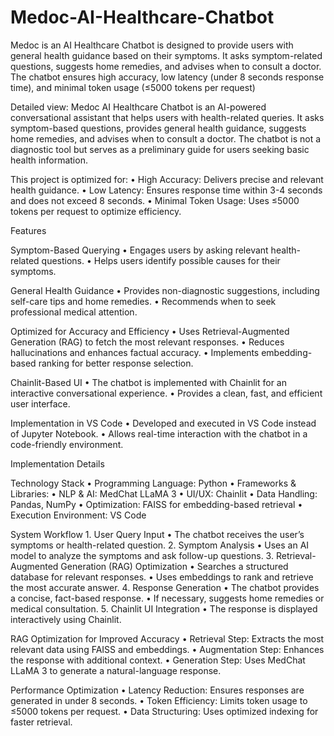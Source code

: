 # Medoc-AI-Healthcare-Chatbot
Medoc is an AI Healthcare Chatbot is designed to provide users with general health guidance based on their symptoms. It asks symptom-related questions, suggests home remedies, and advises when to consult a doctor. The chatbot ensures high accuracy, low latency (under 8 seconds response time), and minimal token usage (≤5000 tokens per request)

Detailed view: 
     Medoc AI Healthcare Chatbot is an AI-powered conversational assistant that helps users with health-related queries. It asks symptom-based questions, provides general health guidance, suggests home remedies, and advises when to consult a doctor. The chatbot is not a diagnostic tool but serves as a preliminary guide for users seeking basic health information.

This project is optimized for:
	•	High Accuracy: Delivers precise and relevant health guidance.
	•	Low Latency: Ensures response time within 3-4 seconds and does not exceed 8 seconds.
	•	Minimal Token Usage: Uses ≤5000 tokens per request to optimize efficiency.

Features
 
 Symptom-Based Querying
	•	Engages users by asking relevant health-related questions.
	•	Helps users identify possible causes for their symptoms.

 General Health Guidance
	•	Provides non-diagnostic suggestions, including self-care tips and home remedies.
	•	Recommends when to seek professional medical attention.

 Optimized for Accuracy and Efficiency
	•	Uses Retrieval-Augmented Generation (RAG) to fetch the most relevant responses.
	•	Reduces hallucinations and enhances factual accuracy.
	•	Implements embedding-based ranking for better response selection.

 Chainlit-Based UI
	•	The chatbot is implemented with Chainlit for an interactive conversational experience.
	•	Provides a clean, fast, and efficient user interface.

 Implementation in VS Code
	•	Developed and executed in VS Code instead of Jupyter Notebook.
	•	Allows real-time interaction with the chatbot in a code-friendly environment.

Implementation Details

  Technology Stack
	•	Programming Language: Python
	•	Frameworks & Libraries:
	•	NLP & AI: MedChat LLaMA 3
	•	UI/UX: Chainlit
	•	Data Handling: Pandas, NumPy
	•	Optimization: FAISS for embedding-based retrieval
	•	Execution Environment: VS Code

System Workflow
	1.	User Query Input
	•	The chatbot receives the user’s symptoms or health-related question.
	2.	Symptom Analysis
	•	Uses an AI model to analyze the symptoms and ask follow-up questions.
	3.	Retrieval-Augmented Generation (RAG) Optimization
	•	Searches a structured database for relevant responses.
	•	Uses embeddings to rank and retrieve the most accurate answer.
	4.	Response Generation
	•	The chatbot provides a concise, fact-based response.
	•	If necessary, suggests home remedies or medical consultation.
	5.	Chainlit UI Integration
	•	The response is displayed interactively using Chainlit.

 RAG Optimization for Improved Accuracy
	•	Retrieval Step: Extracts the most relevant data using FAISS and embeddings.
	•	Augmentation Step: Enhances the response with additional context.
	•	Generation Step: Uses MedChat LLaMA 3 to generate a natural-language response.

 Performance Optimization
	•	Latency Reduction: Ensures responses are generated in under 8 seconds.
	•	Token Efficiency: Limits token usage to ≤5000 tokens per request.
	•	Data Structuring: Uses optimized indexing for faster retrieval.
